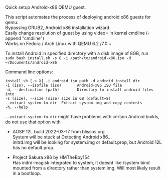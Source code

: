 Quick setup Android-x86 QEMU guest.

This script automates the process of deploying android x86 guests for qemu.  
Bypassing GRUB2, Android x86 installation wizard.  
Easily change resolution of guest by using video= in kernel cmdline (-append "cmdline")  
Works on Fedora / Arch Linux with QEMU 6.2 /7.0 +  

To install Android in specified directory with a disk image of 8GB, run  
`sudo bash install.sh -s 8 -i /path/to/android-x86.iso -d ~/Documents/android-x86`

Command line options:
```
install.sh [-s X] -i android_iso_path -d android_install_dir
-i (iso), --isofile (iso)       Android-x86 ISO file
-d, --destination (path)        Directory to install android files into
-s (size), --size (size) size in GB (default=8)
--extract-system-to-dir  Extract system.img and copy contents
-h, --help
```
`--extract-system-to-dir` might have problems with certain Android builds, do not use that option with
- AOSP 12L build 2022-03-17 from blissos.org  
System will be stuck at Detecting Android x86...  
initrd.img will be looking for system.img or default.prop, but Android 12L has no default.prop.

- Project Sakura x86 by HMTheBoy154  
Has initrd-magisk integrated to system, it doesnt like /system bind mounted from a directory rather than system.img. Will most likely result in a bootloop. 
